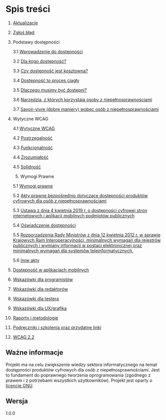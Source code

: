 # Spis treści

1. [Aktualizacje](./rozdzialy/1_Aktualizacja.md)
2. [Zgłoś błąd](./rozdzialy/2_Zglos_blad.md)

3. Podstawy dostępności

   3.1 [Wprowadzenie do dostępności](./rozdzialy/3_1_Wprowadzenie_do_dostepnosci.md)

   3.2 [Dla kogo dostępność?](./rozdzialy/3_2_Dla_kogo_dostepnosc.md)

   3.3 [Czy dostępność jest kosztowna?](./rozdzialy/3_3_Koszty.md)

   3.4 [Dostępność to proces ciągły](./rozdzialy/3_4_Dostepnosc_to_proces_ciagly.md)

   3.5 [Dlaczego musimy być dostępni?](./rozdzialy/3_5_Dlaczego_musimy_byc_dostepni.md)

   3.6 [Narzędzia, z których korzystają osoby z niepełnosprawnościami](./rozdzialy/3_6_Narzedzia_z_ktorych_korzystaja_osoby_z_niepenosprawnosciami.md)

   3.7 [Savoir-vivre (dobre maniery) wobec osób z niepełnosprawnościami](./rozdzialy/3_7_Savoir_vivre.md)

4. Wytyczne WCAG

   4.1 [Wytyczne WCAG](./rozdzialy/4_1_Wytyczne_WCAG.md)

   4.2 [Postrzegalność](./rozdzialy/4_2_Postrzegalnosc.md)

   4.3 [Funkcjonalność](./rozdzialy/4_3_Funkcjonalnosc.md)

   4.4 [Zrozumiałość](./rozdzialy/4_4_Zrozumialosc.md)

   4.5 [Solidność](./rozdzialy/4_5_Solidnosc.md)

   5. Wymogi Prawne

   5.1 [Wymogi prawne](./rozdzialy/5_1_Wymogi_prawne.md)

   5.2 [Akty prawne bezpośrednio dotyczące dostępności produktów cyfrowych dla osób z niepełnosprawnościami](./rozdzialy/5_2_Akty_prawne_bezposrednio_dotyczace_dostepnosci_produktow_cyfrowych_dla_osob_z_niepelnosprawnosciami.md)

   5.3 [Ustawa z dnia 4 kwietnia 2019 r. o dostępności cyfrowej stron internetowych i aplikacji mobilnych podmiotów publicznych](./rozdzialy/5_3_Ustawa.md)

   5.4 [Oświadczenie dostępności](./rozdzialy/5_4_Oswiadczenie.md)

   5.5 [Rozporządzenia Rady Ministrów z dnia 12 kwietnia 2012 r. w sprawie Krajowych Ram Interoperacyjności, minimalnych wymagań dla rejestrów publicznych i wymiany informacji w postaci elektronicznej oraz minimalnych wymagań dla systemów teleinformatycznych.](./rozdzialy/5_5_Rozporzadzenie.md)

   5.6 [Inne akty](./rozdzialy/5_6_Inne.md)

5. [Dostępność w aplikacjach mobilnych](./rozdzialy/6_Dostepnosc_w_aplikacjach_mobilnych.md)
6. [Wskazówki dla programistów](./rozdzialy/7_Wskazowki_dla_programistow.md)
7. [Wskazówki dla redaktorów](./rozdzialy/8_Wskazowki_dla_redaktorow.md)
8. [Wskazówki dla testera](./rozdzialy/9_Wskazowki_dla_testerow.md)
9. [Wskazówki dla UX/grafika](./rozdzialy/10_Wskazowki_dla_UX_grafikow.md)
10. [Raporty i metodologie](./rozdzialy/11_Raporty_i_metodologie.md)
11. [Podręczniki i szkolenia oraz przydatne linki](./rozdzialy/12_Podreczniki_i_szkolenia.md)
12. [WCAG 2.2](./rozdzialy/13_WCAG_2_2.md)


## Ważne informacje

Projekt ma na celu zwiększenie wiedzy sektora informatycznego na temat dostępności produktów cyfrowych dla osób z niepełnosprawnościami. Jest to fundament do poprawnego tworzenia oprogramowania (zgodnego z prawem i z potrzebami wszystkich użytkowników). Projekt jest oparty o [licencję GNU](LICENSE).

## Wersja

1.0.0
